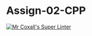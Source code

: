 # Assign-02-CPP
[![Mr Coxall's Super Linter](https://github.com/ICS3U-Programming-MinabB/Assign-02-CPP/workflows/Mr%20Coxall's%20Super%20Linter/badge.svg)](https://github.com/ICS3U-Programming-MinabB/Assign-02-CPP/actions/)
